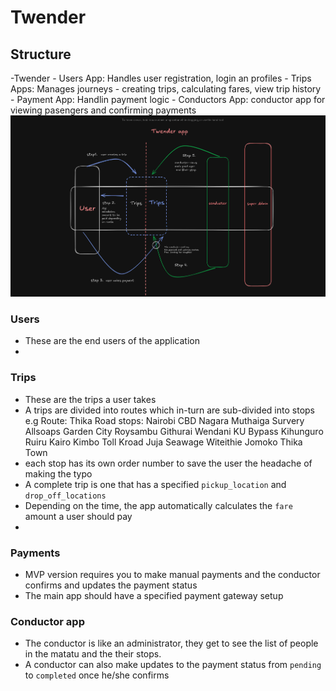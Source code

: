 # Twender

## Structure
-Twender
    - Users App: Handles user registration, login an profiles
    - Trips Apps: Manages journeys - creating trips, calculating fares, view trip history
    - Payment App: Handlin payment logic
    - Conductors App: conductor app for viewing pasengers and confirming payments
![Twender-User-flow.png](Twender-User-flow.png)


### Users
- These are the end users of the application
- 

### Trips
- These are the trips a user takes
- A trips are divided into routes which in-turn are sub-divided into stops e.g 
    Route: Thika Road
        stops: Nairobi CBD 
                Nagara
                Muthaiga
                Survery
                Allsoaps
                Garden City
                Roysambu
                Githurai
                Wendani
                KU
                Bypass
                Kihunguro
                Ruiru
                Kairo
                Kimbo
                Toll
                Kroad
                Juja
                Seawage
                Witeithie
                Jomoko
                Thika Town
- each stop has its own order number to save the user the headache of making the typo
- A complete trip is one that has a specified `pickup_location` and `drop_off_locations`
- Depending on the time, the app automatically calculates the `fare` amount a user should pay
- 

### Payments
- MVP version requires you to make manual payments and the conductor confirms and updates the payment status
- The main app should have a specified payment gateway setup

### Conductor app
- The conductor is like an administrator, they get to see the list of people in the matatu and the their stops.
- A conductor can also make updates to the payment status from `pending` to `completed` once he/she confirms

